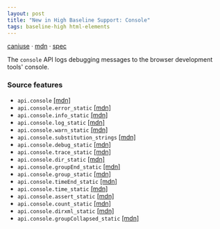 ```yaml
---
layout: post
title: "New in High Baseline Support: Console"
tags: baseline-high html-elements
---
```


[caniuse](https://caniuse.com/?search=console) · [mdn](https://developer.mozilla.org/en-US/search?q=Console) · [spec](https://console.spec.whatwg.org/#console-namespace)

The `console` API logs debugging messages to the browser development tools' console.

### Source features

- ``api.console`` [[mdn]](https://developer.mozilla.org/en-US/search?q=api.console)
- ``api.console.error_static`` [[mdn]](https://developer.mozilla.org/en-US/search?q=api.console.error_static)
- ``api.console.info_static`` [[mdn]](https://developer.mozilla.org/en-US/search?q=api.console.info_static)
- ``api.console.log_static`` [[mdn]](https://developer.mozilla.org/en-US/search?q=api.console.log_static)
- ``api.console.warn_static`` [[mdn]](https://developer.mozilla.org/en-US/search?q=api.console.warn_static)
- ``api.console.substitution_strings`` [[mdn]](https://developer.mozilla.org/en-US/search?q=api.console.substitution_strings)
- ``api.console.debug_static`` [[mdn]](https://developer.mozilla.org/en-US/search?q=api.console.debug_static)
- ``api.console.trace_static`` [[mdn]](https://developer.mozilla.org/en-US/search?q=api.console.trace_static)
- ``api.console.dir_static`` [[mdn]](https://developer.mozilla.org/en-US/search?q=api.console.dir_static)
- ``api.console.groupEnd_static`` [[mdn]](https://developer.mozilla.org/en-US/search?q=api.console.groupEnd_static)
- ``api.console.group_static`` [[mdn]](https://developer.mozilla.org/en-US/search?q=api.console.group_static)
- ``api.console.timeEnd_static`` [[mdn]](https://developer.mozilla.org/en-US/search?q=api.console.timeEnd_static)
- ``api.console.time_static`` [[mdn]](https://developer.mozilla.org/en-US/search?q=api.console.time_static)
- ``api.console.assert_static`` [[mdn]](https://developer.mozilla.org/en-US/search?q=api.console.assert_static)
- ``api.console.count_static`` [[mdn]](https://developer.mozilla.org/en-US/search?q=api.console.count_static)
- ``api.console.dirxml_static`` [[mdn]](https://developer.mozilla.org/en-US/search?q=api.console.dirxml_static)
- ``api.console.groupCollapsed_static`` [[mdn]](https://developer.mozilla.org/en-US/search?q=api.console.groupCollapsed_static)
